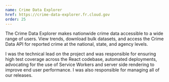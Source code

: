 ```yaml
---
name: Crime Data Explorer
href: https://crime-data-explorer.fr.cloud.gov
order: 25
---
```


The Crime Data Explorer makes nationwide crime data accessible to a wide range of users. View trends, download bulk datasets, and access the Crime Data API for reported crime at the national, state, and agency levels.

I was the technical lead on the project and was responsible for ensuring high test coverage across the React codebase, automated deployments, advocating for the use of Service Workers and server side rendering to improve end user performance. I was also responsible for managing all of our releases. 
